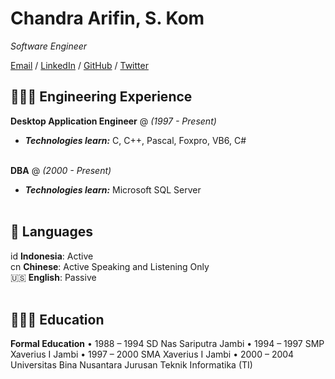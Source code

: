 # Chandra Arifin, S. Kom

_Software Engineer_ <br>

[Email](mailto:apin@zhfsoft.com) / [LinkedIn](https://www.linkedin.com/in/chandra-arifin-dev/) / [GitHub](https://github.com/chandra-arifin/) / [Twitter](https://twitter.com/apinz82/)

## 👩🏼‍💻 Engineering Experience

**Desktop Application Engineer** @ _(1997 - Present)_ <br>
  - **_Technologies learn:_** C, C++, Pascal, Foxpro, VB6, C#
<br><br>

**DBA** @ _(2000 - Present)_ <br>
  - **_Technologies learn:_** Microsoft SQL Server
<br><br>


## 💬 Languages

id **Indonesia**: Active <br>
cn **Chinese**: Active Speaking and Listening Only <br>
🇺🇸 **English**: Passive
<br><br>

## 👩🏼‍🎓 Education

**Formal Education**
•	1988 – 1994	SD Nas Sariputra Jambi
•	1994 – 1997	SMP Xaverius I Jambi
•	1997 – 2000	SMA Xaverius I Jambi
•	2000 – 2004	Universitas Bina Nusantara Jurusan Teknik Informatika (TI)
